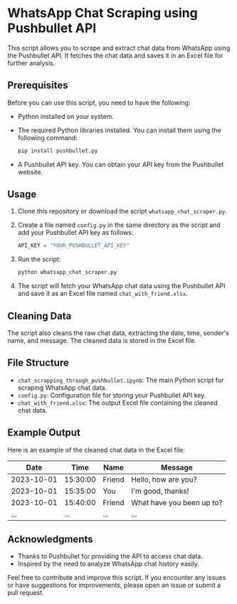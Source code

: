 # WhatsApp Chat Scraping using Pushbullet API

This script allows you to scrape and extract chat data from WhatsApp using the Pushbullet API. It fetches the chat data and saves it in an Excel file for further analysis.

## Prerequisites

Before you can use this script, you need to have the following:

- Python installed on your system.
- The required Python libraries installed. You can install them using the following command:

    ```bash
    pip install pushbullet.py
    ```

- A Pushbullet API key. You can obtain your API key from the Pushbullet website.

## Usage

1. Clone this repository or download the script `whatsapp_chat_scraper.py`.

2. Create a file named `config.py` in the same directory as the script and add your Pushbullet API key as follows:

    ```python
    API_KEY = "YOUR_PUSHBULLET_API_KEY"
    ```

3. Run the script:

    ```bash
    python whatsapp_chat_scraper.py
    ```

4. The script will fetch your WhatsApp chat data using the Pushbullet API and save it as an Excel file named `chat_with_friend.xlsx`.

## Cleaning Data

The script also cleans the raw chat data, extracting the date, time, sender's name, and message. The cleaned data is stored in the Excel file.

## File Structure

- `chat_scrapping_through_pushbullet.ipynb`: The main Python script for scraping WhatsApp chat data.
- `config.py`: Configuration file for storing your Pushbullet API key.
- `chat_with_friend.xlsx`: The output Excel file containing the cleaned chat data.

## Example Output

Here is an example of the cleaned chat data in the Excel file:

|    Date    |   Time  |    Name   |         Message          |
|------------|---------|-----------|--------------------------|
| 2023-10-01 | 15:30:00| Friend    | Hello, how are you?      |
| 2023-10-01 | 15:35:00| You       | I'm good, thanks!        |
| 2023-10-01 | 15:40:00| Friend    | What have you been up to?|
| ...        |   ...   |   ...     | ...                      |


## Acknowledgments

- Thanks to Pushbullet for providing the API to access chat data.
- Inspired by the need to analyze WhatsApp chat history easily.

Feel free to contribute and improve this script. If you encounter any issues or have suggestions for improvements, please open an issue or submit a pull request.
